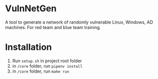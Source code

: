 # VulnNetGen
A tool to generate a network of randomly vulnerable Linux, Windows, AD machines. For red team and blue team training.

# Installation

1. Run `setup.sh` in project root folder
2. in `/core` folder, run `pipenv install`
3.  in `/core` folder, run `make run`
